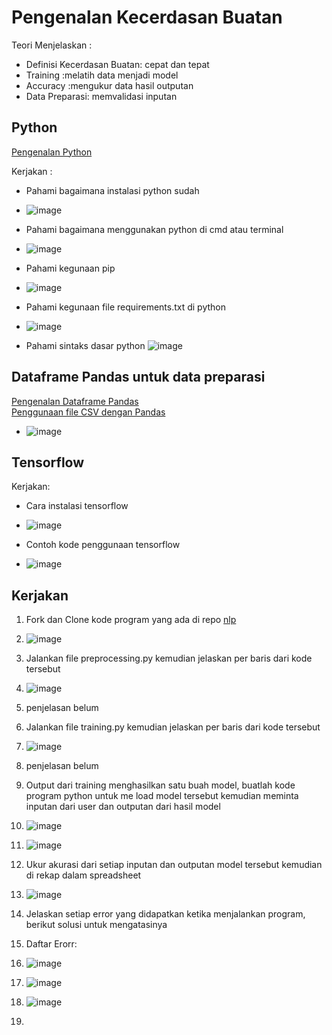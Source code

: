 # Pengenalan Kecerdasan Buatan

Teori Menjelaskan :
* Definisi Kecerdasan Buatan: cepat dan tepat
* Training :melatih data menjadi model
* Accuracy :mengukur data hasil outputan
* Data Preparasi: memvalidasi inputan

## Python

[Pengenalan Python](https://www.youtube.com/watch?app=desktop&v=NxJBY8D8ZUk&ab_channel=RollyMaulanaAwangga)

Kerjakan :
* Pahami bagaimana instalasi python sudah
* ![image](https://github.com/harisriyoni/kelas-AI/assets/127081929/09458fcb-c355-4273-b093-4cc962fde075)

* Pahami bagaimana menggunakan python di cmd atau terminal
* ![image](https://github.com/harisriyoni/kelas-AI/assets/127081929/738c968a-d815-4dca-92a7-593e81059d16)

* Pahami kegunaan pip
* ![image](https://github.com/harisriyoni/kelas-AI/assets/127081929/a592c2fa-b2a9-4b40-b676-0d9206ef5406)

* Pahami kegunaan file requirements.txt di python
* ![image](https://github.com/harisriyoni/kelas-AI/assets/127081929/6876bf2c-7017-4360-9ec5-9c2cca12d901)

* Pahami sintaks dasar python
![image](https://github.com/harisriyoni/kelas-AI/assets/127081929/feeba473-ad36-46a8-b457-ab0da78355b6)

## Dataframe Pandas untuk data preparasi

[Pengenalan Dataframe Pandas](https://www.youtube.com/watch?v=AVdkuWgr-ks&pp=ygUOYXdhbmdnYSBwYW5kYXM%3D)\
[Penggunaan file CSV dengan Pandas](https://www.youtube.com/watch?v=qWbFWL36Ekw&pp=ygUOYXdhbmdnYSBwYW5kYXM%3D)
* ![image](https://github.com/harisriyoni/kelas-AI/assets/127081929/c8228ae6-a848-4d3c-a4f7-45156fa51614)


## Tensorflow

Kerjakan:
* Cara instalasi tensorflow
* ![image](https://github.com/harisriyoni/kelas-AI/assets/127081929/ec777a8f-75b9-4a81-a885-651c93ccb46c)

* Contoh kode penggunaan tensorflow
* ![image](https://github.com/harisriyoni/kelas-AI/assets/127081929/b48dce32-0666-4285-b5ec-ce549c675b98)


## Kerjakan

1. Fork dan Clone kode program yang ada di repo [nlp](https://github.com/mymyid/nlp)
2. ![image](https://github.com/harisriyoni/kelas-AI/assets/127081929/38ee2090-077a-4de0-b3b7-91aa87186ac2)

3. Jalankan file preprocessing.py kemudian jelaskan per baris dari kode tersebut
4. ![image](https://github.com/harisriyoni/kelas-AI/assets/127081929/cafbbf73-d63f-4512-aed8-99480d7e0a4c)
5. penjelasan belum

6. Jalankan file training.py kemudian jelaskan per baris dari kode tersebut
7. ![image](https://github.com/harisriyoni/kelas-AI/assets/127081929/0a159310-a78e-414f-b06b-329b1ab88a86)
8. penjelasan belum

9. Output dari training menghasilkan satu buah model, buatlah kode program python untuk me load model tersebut kemudian meminta inputan dari user dan outputan dari hasil model
10. ![image](https://github.com/harisriyoni/kelas-AI/assets/127081929/f950bdf9-e963-496d-b4a0-7de9250bcff3)
11. ![image](https://github.com/harisriyoni/kelas-AI/assets/127081929/06fa87b9-4559-4eaf-9296-79e4e31f2ead)


12. Ukur akurasi dari setiap inputan dan outputan model tersebut kemudian di rekap dalam spreadsheet
13. ![image](https://github.com/harisriyoni/kelas-AI/assets/127081929/a383ab26-e0e2-44f5-bb42-116d19d9a275)

14. Jelaskan setiap error yang didapatkan ketika menjalankan program, berikut solusi untuk mengatasinya
15. Daftar Erorr:
16. ![image](https://github.com/harisriyoni/kelas-AI/assets/127081929/1a5d42fa-133d-44cc-8bef-157ac74b8d53)
17. ![image](https://github.com/harisriyoni/kelas-AI/assets/127081929/43ddaca3-8f07-4ca2-a6ad-4d520ed12ad8)
18. ![image](https://github.com/harisriyoni/kelas-AI/assets/127081929/1e4b7c2b-8abc-4f0e-b1f7-83bc694b77b2)
19. 



